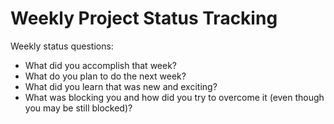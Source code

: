 # Weekly Project Status Tracking

Weekly status questions:
- What did you accomplish that week?
- What do you plan to do the next week?
- What did you learn that was new and exciting?
- What was blocking you and how did you try to overcome it (even though you may be still blocked)?